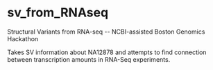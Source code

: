 # sv_from_RNAseq
Structural Variants from RNA-seq -- NCBI-assisted Boston Genomics Hackathon

Takes SV information about NA12878 and attempts to find connection between transcription amounts in RNA-Seq experiments.
